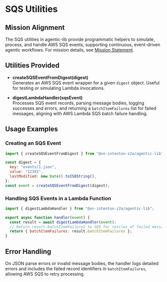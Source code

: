 # SQS Utilities

## Mission Alignment

The SQS utilities in agentic-lib provide programmatic helpers to simulate, process, and handle AWS SQS events, supporting continuous, event-driven agentic workflows. For mission details, see [Mission Statement](../MISSION.md).

## Utilities Provided

- **createSQSEventFromDigest(digest)**  
  Generates an AWS SQS event wrapper for a given `digest` object. Useful for testing or simulating Lambda invocations.

- **digestLambdaHandler(sqsEvent)**  
  Processes SQS event records, parsing message bodies, logging successes and errors, and returning a `batchItemFailures` list for failed messages, aligning with AWS Lambda SQS batch failure handling.

## Usage Examples

### Creating an SQS Event

```js
import { createSQSEventFromDigest } from "@xn-intenton-z2a/agentic-lib";

const digest = {
  key: "events/1.json",
  value: "12345",
  lastModified: new Date().toISOString(),
};
const event = createSQSEventFromDigest(digest);
```

### Handling SQS Events in a Lambda Function

```js
import { digestLambdaHandler } from "@xn-intenton-z2a/agentic-lib";

export async function handler(event) {
  const result = await digestLambdaHandler(event);
  // Return result.batchItemFailures to SQS for retries of failed messages
  return { batchItemFailures: result.batchItemFailures };
}
```

## Error Handling

On JSON parse errors or invalid message bodies, the handler logs detailed errors and includes the failed record identifiers in `batchItemFailures`, allowing AWS SQS to retry processing.
